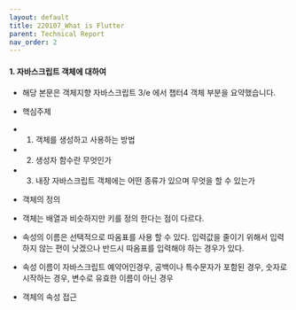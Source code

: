 ```yaml
---
layout: default
title: 220107_What is Flutter
parent: Technical Report
nav_order: 2
---
```


#### 1. 자바스크립트 객체에 대하여

- 해당 본문은 객체지향 자바스크립트 3/e 에서 챕터4 객체 부분을 요약했습니다.

- 핵심주제
- 1. 객체를 생성하고 사용하는 방법
- 2. 생성자 함수란 무엇인가
- 3. 내장 자바스크립트 객체에는 어떤 종류가 있으며 무엇을 할 수 있는가


- 객체의 정의
- 객체는 배열과 비슷하지만 키를 정의 한다는 점이 다르다.
- 속성의 이름은 선택적으로 따옴표를 사용 할 수 있다. 입력값을 줄이기 위해서 입력하지 않는 편이 낫겠으나 반드시 따옴표를 입력해야 하는 경우가 있다.
- 속성 이름이 자바스크립트 예약어인경우, 공백이나 특수문자가 포함된 경우, 숫자로 시작하는 경우, 변수로 유효한 이름이 아닌 경우

- 객체의 속성 접근
